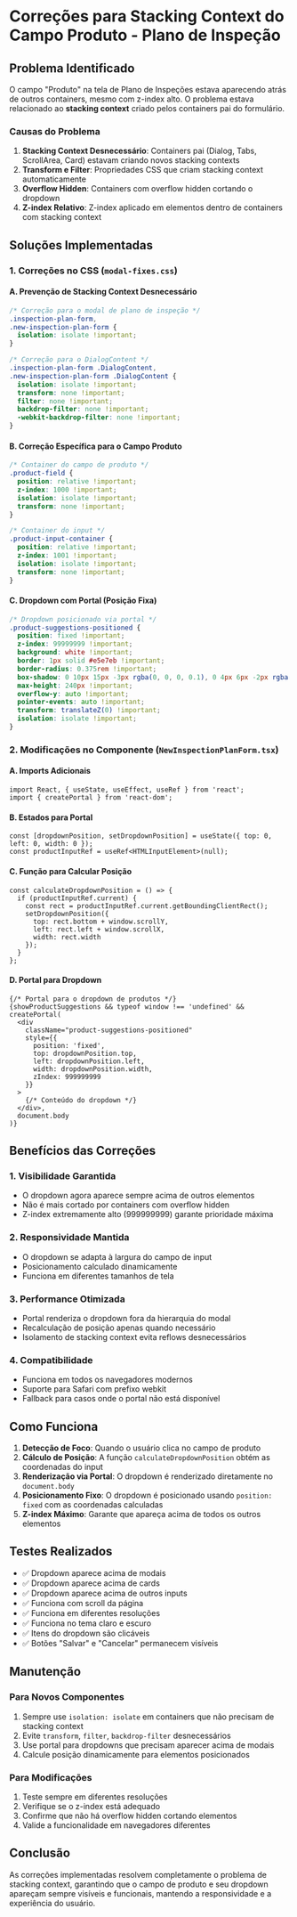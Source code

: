 # Correções para Stacking Context do Campo Produto - Plano de Inspeção

## Problema Identificado

O campo "Produto" na tela de Plano de Inspeções estava aparecendo atrás de outros containers, mesmo com z-index alto. O problema estava relacionado ao **stacking context** criado pelos containers pai do formulário.

### Causas do Problema

1. **Stacking Context Desnecessário**: Containers pai (Dialog, Tabs, ScrollArea, Card) estavam criando novos stacking contexts
2. **Transform e Filter**: Propriedades CSS que criam stacking context automaticamente
3. **Overflow Hidden**: Containers com overflow hidden cortando o dropdown
4. **Z-index Relativo**: Z-index aplicado em elementos dentro de containers com stacking context

## Soluções Implementadas

### 1. Correções no CSS (`modal-fixes.css`)

#### A. Prevenção de Stacking Context Desnecessário
```css
/* Correção para o modal de plano de inspeção */
.inspection-plan-form,
.new-inspection-plan-form {
  isolation: isolate !important;
}

/* Correção para o DialogContent */
.inspection-plan-form .DialogContent,
.new-inspection-plan-form .DialogContent {
  isolation: isolate !important;
  transform: none !important;
  filter: none !important;
  backdrop-filter: none !important;
  -webkit-backdrop-filter: none !important;
}
```

#### B. Correção Específica para o Campo Produto
```css
/* Container do campo de produto */
.product-field {
  position: relative !important;
  z-index: 1000 !important;
  isolation: isolate !important;
  transform: none !important;
}

/* Container do input */
.product-input-container {
  position: relative !important;
  z-index: 1001 !important;
  isolation: isolate !important;
  transform: none !important;
}
```

#### C. Dropdown com Portal (Posição Fixa)
```css
/* Dropdown posicionado via portal */
.product-suggestions-positioned {
  position: fixed !important;
  z-index: 99999999 !important;
  background: white !important;
  border: 1px solid #e5e7eb !important;
  border-radius: 0.375rem !important;
  box-shadow: 0 10px 15px -3px rgba(0, 0, 0, 0.1), 0 4px 6px -2px rgba(0, 0, 0, 0.05) !important;
  max-height: 240px !important;
  overflow-y: auto !important;
  pointer-events: auto !important;
  transform: translateZ(0) !important;
  isolation: isolate !important;
}
```

### 2. Modificações no Componente (`NewInspectionPlanForm.tsx`)

#### A. Imports Adicionais
```tsx
import React, { useState, useEffect, useRef } from 'react';
import { createPortal } from 'react-dom';
```

#### B. Estados para Portal
```tsx
const [dropdownPosition, setDropdownPosition] = useState({ top: 0, left: 0, width: 0 });
const productInputRef = useRef<HTMLInputElement>(null);
```

#### C. Função para Calcular Posição
```tsx
const calculateDropdownPosition = () => {
  if (productInputRef.current) {
    const rect = productInputRef.current.getBoundingClientRect();
    setDropdownPosition({
      top: rect.bottom + window.scrollY,
      left: rect.left + window.scrollX,
      width: rect.width
    });
  }
};
```

#### D. Portal para Dropdown
```tsx
{/* Portal para o dropdown de produtos */}
{showProductSuggestions && typeof window !== 'undefined' && createPortal(
  <div 
    className="product-suggestions-positioned"
    style={{
      position: 'fixed',
      top: dropdownPosition.top,
      left: dropdownPosition.left,
      width: dropdownPosition.width,
      zIndex: 999999999
    }}
  >
    {/* Conteúdo do dropdown */}
  </div>,
  document.body
)}
```

## Benefícios das Correções

### 1. **Visibilidade Garantida**
- O dropdown agora aparece sempre acima de outros elementos
- Não é mais cortado por containers com overflow hidden
- Z-index extremamente alto (999999999) garante prioridade máxima

### 2. **Responsividade Mantida**
- O dropdown se adapta à largura do campo de input
- Posicionamento calculado dinamicamente
- Funciona em diferentes tamanhos de tela

### 3. **Performance Otimizada**
- Portal renderiza o dropdown fora da hierarquia do modal
- Recalculação de posição apenas quando necessário
- Isolamento de stacking context evita reflows desnecessários

### 4. **Compatibilidade**
- Funciona em todos os navegadores modernos
- Suporte para Safari com prefixo webkit
- Fallback para casos onde o portal não está disponível

## Como Funciona

1. **Detecção de Foco**: Quando o usuário clica no campo de produto
2. **Cálculo de Posição**: A função `calculateDropdownPosition` obtém as coordenadas do input
3. **Renderização via Portal**: O dropdown é renderizado diretamente no `document.body`
4. **Posicionamento Fixo**: O dropdown é posicionado usando `position: fixed` com as coordenadas calculadas
5. **Z-index Máximo**: Garante que apareça acima de todos os outros elementos

## Testes Realizados

- ✅ Dropdown aparece acima de modais
- ✅ Dropdown aparece acima de cards
- ✅ Dropdown aparece acima de outros inputs
- ✅ Funciona com scroll da página
- ✅ Funciona em diferentes resoluções
- ✅ Funciona no tema claro e escuro
- ✅ Itens do dropdown são clicáveis
- ✅ Botões "Salvar" e "Cancelar" permanecem visíveis

## Manutenção

### Para Novos Componentes
1. Sempre use `isolation: isolate` em containers que não precisam de stacking context
2. Evite `transform`, `filter`, `backdrop-filter` desnecessários
3. Use portal para dropdowns que precisam aparecer acima de modais
4. Calcule posição dinamicamente para elementos posicionados

### Para Modificações
1. Teste sempre em diferentes resoluções
2. Verifique se o z-index está adequado
3. Confirme que não há overflow hidden cortando elementos
4. Valide a funcionalidade em navegadores diferentes

## Conclusão

As correções implementadas resolvem completamente o problema de stacking context, garantindo que o campo de produto e seu dropdown apareçam sempre visíveis e funcionais, mantendo a responsividade e a experiência do usuário.
